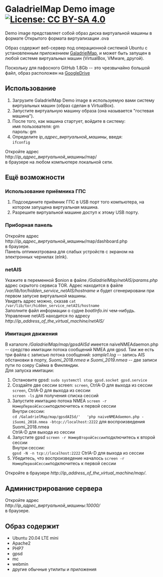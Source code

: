 # GaladrielMap Demo image [![License: CC BY-SA 4.0](https://img.shields.io/badge/License-CC%20BY--SA%204.0-lightgrey.svg)](https://creativecommons.org/licenses/by-sa/4.0/)

Demo image представляет собой образ диска виртуальной машины в формате Открытого формата виртуализации .ova

Образ содержит веб-сервер под операционной системой Ubuntu с установленным приложением [GaladrielMap](https://github.com/VladimirKalachikhin/Galadriel-map), и может быть запущен в любой системе виртуальных машин (VirtualBox, VMware, другой).

Поскольку для пафосного GitHub 1.8Gb -- это чрезвычайно большой файл, образ расположен на  [GoogleDrive](https://drive.google.com/file/d/1zcrP-swscdtCANFZk2ZGlFW3MZPUHfeC/view?usp=sharing)  

## Использование
1. Загрузите GaladrielMap Demo image в используемую вами систему виртуальных машин (образ сделан в VirtualBox).
2. Запустите виртуальную машину образа (она называется "гостевая машина").
3. После того, как машина стартует, войдите в систему:  
имя пользователя: gm  
пароль: gm
4. Определите _ip_адрес_виртуальной_машины_, введя:  
`ifconfig`

Откройте адрес  
http://_ip_адрес_виртуальной_машины_/map/  
в браузере на любом компьютере локальной сети.

## Ещё возможности
### Использование приёмника ГПС
1. Подсоедините приёмник ГПС в USB порт того компьютера, на котором запущена виртуальная машина.
2. Разрешите виртуальной машине доступ к этому USB порту.

### Приборная панель
Откройте адрес  
http://_ip_адрес_виртуальной_машины_/map/dashboard.php  
в браузере.  
Панель оптимизтрована для слабых устройств с экраном на электронных чернилах (eInk).

### netAIS
Укажите в переменной $onion в файле _/GaladrielMap/netAIS/params.php_ адрес скрытого сервиса TOR. Адрес находится в файле _/var/lib/tor/hidden_service_netAIS/hostname_ и будет сгенерировани при первом запуске виртуальной машины.  
Увидеть адрес можно, сказав `cat /var/lib/tor/hidden_service_netAIS/hostname`  
Заполните файл информации о судне _boatInfo.ini_ чем-нибудь.  
Управление netAIS находится по адресу _http://_ip_address_of_the_virtual_machine_/netAIS/_

### Имитация движения
В каталоге _/GaladrielMap/map/gpsdAISd_ имеется naiveNMEAdaemon.php -- средство имитации потока сообщений NMEA для gpsd. Там же есть три файла с записью потока сообщений: _sample1.log_ -- запись AIS обстановки в порту, _Suomi_2018.nmea_ и _Suomi_2019.nmea_ -- две записи пути по озеру Сайма в Финляндии.  
Для запуска имитации:  
1. Остановите gpsd:
`sudo systemctl stop gpsd.socket gpsd.service`
2. Создайте две сессии screen:
`screen`, CtrlA-D для выхода из сессии  
`screen`, CtrlA-D для выхода из сессии  
`screen -ls` для получения списка сессий
3. Запустите имитацию потока NMEA 
`screen -r НомерПервойСессии`подключитесь к первой сессии  
Внутри сессии:  
`cd /GaladrielMap/map/gpsdAISd/'  
'php naiveNMEAdaemon.php -iSuomi_2018.nmea -btcp://localhost:2222` для воспроизведения Suomi_2018.nmea  
CtrlA-D для выхода из сессии
4. Запустите gpsd
`screen -r НомерВторойСессии`подключитесь к второй сессии  
Внутри сессии:  
`gpsd -N -n tcp://localhost:2222`
CtrlA-D для выхода из сессии
5. Убедитесь, что воспроизведение началось
`screen -r НомерПервойСессии`подключитесь к первой сессии  

Откройте в браузере _http://_ip_address_of_the_virtual_machine_/map/_.

## Администрирование сервера
Откройте адрес  
_http://_ip_адрес_виртуальной_машины_:10000/_  
в браузере.

## Образ содержит
* Ubuntu 20.04 LTE mini 
* Apache2
* PHP7
* gpsd
* mc
* webmin
* другие обычные утилиты и приложения